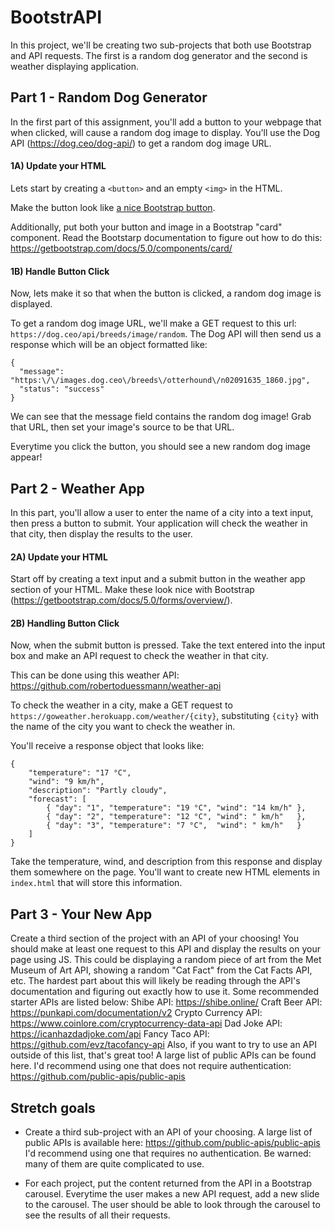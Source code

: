 # BootstrAPI

In this project, we'll be creating two sub-projects that both use Bootstrap and API requests. The first is a random dog generator and the second is weather displaying application.

## Part 1 - Random Dog Generator

In the first part of this assignment, you'll add a button to your webpage that
when clicked, will cause a random dog image to display. You'll use the Dog API (https://dog.ceo/dog-api/) to get a random dog image URL.

#### 1A) Update your HTML

Lets start by creating a `<button>` and an empty `<img>` in the HTML. 

Make the button look like [a nice Bootstrap button](https://getbootstrap.com/docs/5.0/components/buttons/). 

Additionally, put both your button and image in a Bootstrap "card"
component. Read the Bootstarp documentation to figure out how to do this: https://getbootstrap.com/docs/5.0/components/card/

#### 1B) Handle Button Click

Now, lets make it so that when the button is clicked, a random dog image is displayed.

To get a random dog image URL, we'll make a GET request to this url: `https://dog.ceo/api/breeds/image/random`. The Dog API will then send us a response which will be
an object formatted like:
```
{ 
  "message": "https:\/\/images.dog.ceo\/breeds\/otterhound\/n02091635_1860.jpg",
  "status": "success"
}
```

We can see that the message field contains the random dog image! Grab that URL, then set
your image's source to be that URL.

Everytime you click the button, you should see a new random dog image appear!

## Part 2 - Weather App

In this part, you'll allow a user to enter the name of a city into a text input,
then press a button to submit. Your application will check the weather in that city,
then display the results to the user.

#### 2A) Update your HTML

Start off by creating a text input and a submit button in the weather app section of your
HTML. Make these look nice with Bootstrap (https://getbootstrap.com/docs/5.0/forms/overview/).

#### 2B) Handling Button Click

Now, when the submit button is pressed. Take the text entered into the input box
and make an API request to check the weather in that city.

This can be done using this weather API: https://github.com/robertoduessmann/weather-api

To check the weather in a city, make a GET request to `https://goweather.herokuapp.com/weather/{city}`,
substituting `{city}` with the name of the city you want to check the weather in.

You'll receive a response object that looks like:
```
{
    "temperature": "17 °C",
    "wind": "9 km/h",
    "description": "Partly cloudy",
    "forecast": [
        { "day": "1", "temperature": "19 °C", "wind": "14 km/h" },
        { "day": "2", "temperature": "12 °C", "wind": " km/h"   },
        { "day": "3", "temperature": "7 °C",  "wind": " km/h"   }
    ]
}
```

Take the temperature, wind, and description from this response and display them
somewhere on the page. You'll want to create new HTML elements in `index.html` that
will store this information.


## Part 3 - Your New App
Create a third section of the project with an API of your choosing! You should make at least one request to this API and display the results on your page using JS. This could be displaying a random piece of art from the Met Museum of Art API, showing a random "Cat Fact" from the Cat Facts API, etc.
The hardest part about this will likely be reading through the API's documentation and figuring out exactly how to use it.
Some recommended starter APIs are listed below:
Shibe API: https://shibe.online/
Craft Beer API: https://punkapi.com/documentation/v2
Crypto Currency API: https://www.coinlore.com/cryptocurrency-data-api
Dad Joke API: https://icanhazdadjoke.com/api
Fancy Taco API: https://github.com/evz/tacofancy-api
Also, if you want to try to use an API outside of this list, that's great too! A large list of public APIs can be found here. I'd recommend using one that does not require authentication: https://github.com/public-apis/public-apis

## Stretch goals

* Create a third sub-project with an API of your choosing. A large list of public
APIs is available here: https://github.com/public-apis/public-apis I'd recommend
using one that requires no authentication. Be warned: many of them are quite complicated
to use.

* For each project, put the content returned from the API in a Bootstrap carousel.
Everytime the user makes a new API request, add a new slide to the carousel. The user
should be able to look through the carousel to see the results of all their requests.
